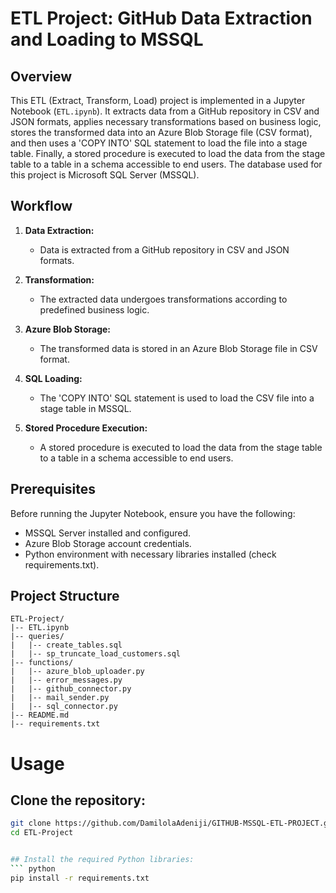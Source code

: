 # ETL Project: GitHub Data Extraction and Loading to MSSQL

## Overview

This ETL (Extract, Transform, Load) project is implemented in a Jupyter Notebook (`ETL.ipynb`). It extracts data from a GitHub repository in CSV and JSON formats, applies necessary transformations based on business logic, stores the transformed data into an Azure Blob Storage file (CSV format), and then uses a 'COPY INTO' SQL statement to load the file into a stage table. Finally, a stored procedure is executed to load the data from the stage table to a table in a schema accessible to end users. The database used for this project is Microsoft SQL Server (MSSQL).

## Workflow

1. **Data Extraction:**
    - Data is extracted from a GitHub repository in CSV and JSON formats.

2. **Transformation:**
    - The extracted data undergoes transformations according to predefined business logic.

3. **Azure Blob Storage:**
    - The transformed data is stored in an Azure Blob Storage file in CSV format.

4. **SQL Loading:**
    - The 'COPY INTO' SQL statement is used to load the CSV file into a stage table in MSSQL.

5. **Stored Procedure Execution:**
    - A stored procedure is executed to load the data from the stage table to a table in a schema accessible to end users.

## Prerequisites

Before running the Jupyter Notebook, ensure you have the following:

- MSSQL Server installed and configured.
- Azure Blob Storage account credentials.
- Python environment with necessary libraries installed (check requirements.txt).

## Project Structure

```plaintext
ETL-Project/
|-- ETL.ipynb
|-- queries/
|   |-- create_tables.sql
|   |-- sp_truncate_load_customers.sql
|-- functions/
|   |-- azure_blob_uploader.py
|   |-- error_messages.py
|   |-- github_connector.py
|   |-- mail_sender.py
|   |-- sql_connector.py
|-- README.md
|-- requirements.txt
```

# Usage
## Clone the repository:
```bash
git clone https://github.com/DamilolaAdeniji/GITHUB-MSSQL-ETL-PROJECT.git
cd ETL-Project


## Install the required Python libraries:
``` python
pip install -r requirements.txt
